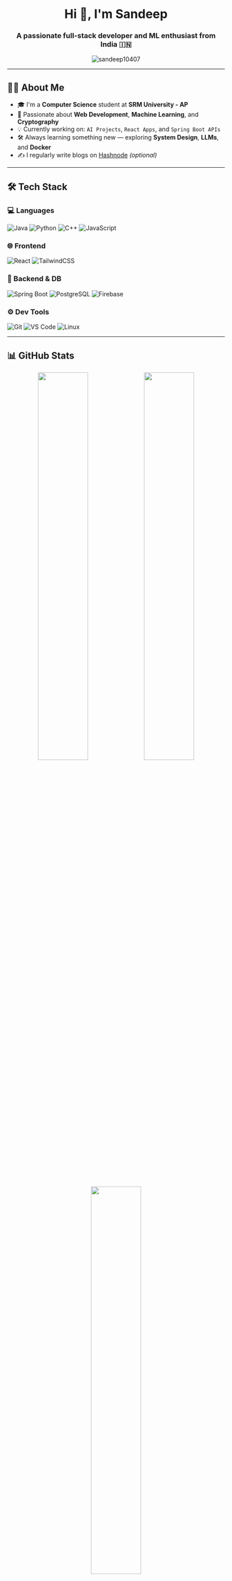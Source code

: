 <h1 align="center">Hi 👋, I'm Sandeep</h1>
<h3 align="center">A passionate full-stack developer and ML enthusiast from India 🇮🇳</h3>

<p align="center">
  <img src="https://komarev.com/ghpvc/?username=sandeep10407&label=Profile%20views&color=0e75b6&style=flat" alt="sandeep10407" />
</p>

---

## 🧑‍💻 About Me

- 🎓 I'm a **Computer Science** student at **SRM University - AP**
- 🌟 Passionate about **Web Development**, **Machine Learning**, and **Cryptography**
- 💡 Currently working on: `AI Projects`, `React Apps`, and `Spring Boot APIs`
- 🛠️ Always learning something new — exploring **System Design**, **LLMs**, and **Docker**
- ✍️ I regularly write blogs on [Hashnode](https://your-blog-link) *(optional)*

---

## 🛠️ Tech Stack

### 💻 Languages
![Java](https://img.shields.io/badge/Java-ED8B00?style=for-the-badge&logo=openjdk&logoColor=white)
![Python](https://img.shields.io/badge/Python-3670A0?style=for-the-badge&logo=python&logoColor=white)
![C++](https://img.shields.io/badge/C++-00599C?style=for-the-badge&logo=cplusplus&logoColor=white)
![JavaScript](https://img.shields.io/badge/JavaScript-F7DF1E?style=for-the-badge&logo=javascript&logoColor=black)

### 🌐 Frontend
![React](https://img.shields.io/badge/React-20232A?style=for-the-badge&logo=react&logoColor=61DAFB)
![TailwindCSS](https://img.shields.io/badge/Tailwind_CSS-38B2AC?style=for-the-badge&logo=tailwind-css&logoColor=white)

### 🔧 Backend & DB
![Spring Boot](https://img.shields.io/badge/SpringBoot-6DB33F?style=for-the-badge&logo=springboot&logoColor=white)
![PostgreSQL](https://img.shields.io/badge/PostgreSQL-316192?style=for-the-badge&logo=postgresql&logoColor=white)
![Firebase](https://img.shields.io/badge/Firebase-FFCA28?style=for-the-badge&logo=firebase&logoColor=black)

### ⚙️ Dev Tools
![Git](https://img.shields.io/badge/Git-F05032?style=for-the-badge&logo=git&logoColor=white)
![VS Code](https://img.shields.io/badge/VSCode-007ACC?style=for-the-badge&logo=visual-studio-code&logoColor=white)
![Linux](https://img.shields.io/badge/Linux-FCC624?style=for-the-badge&logo=linux&logoColor=black)

---

## 📊 GitHub Stats

<p align="center">
  <img src="https://github-readme-stats.vercel.app/api?username=sandeep10704&show_icons=true&theme=tokyonight" width="48%" />
  <img src="https://github-readme-streak-stats.herokuapp.com/?user=sandeep10704&theme=tokyonight" width="48%" />
</p>

<p align="center">
  <img src="https://github-readme-stats.vercel.app/api/top-langs/?username=sandeep10704&layout=compact&theme=tokyonight" width="48%" />
</p>

---

## 📌 Featured Projects

- 🔢 **Dynamic Quiz Generator** – Spring Boot + React + PostgreSQL
- 🧠 **Fake News Detection** – NLP + Scikit-learn + TensorFlow
- 💬 **Chat Application** – Real-time messaging using React & Spring Boot
- 🔐 **ECC & RSA Tools** – Cryptographic algorithm implementations

---

## 📫 Connect With Me

<p align="left">
  <a href="https://linkedin.com/in/sandeep10407" target="blank"><img align="center" src="https://img.shields.io/badge/-LinkedIn-0077B5?style=for-the-badge&logo=linkedin&logoColor=white" /></a>
  <a href="mailto:saivenkatasandeep5@gmail.com"><img align="center" src="https://img.shields.io/badge/-Gmail-D14836?style=for-the-badge&logo=gmail&logoColor=white" /></a>
  <a href="https://github.com/sandeep10407"><img align="center" src="https://img.shields.io/badge/-GitHub-181717?style=for-the-badge&logo=github&logoColor=white" /></a>
</p>

---

<p align="center">
  <img src="https://github.com/sandeep10704/sandeep10407/blob/output/github-contribution-grid-snake.svg" alt="snake animation" />
</p>
